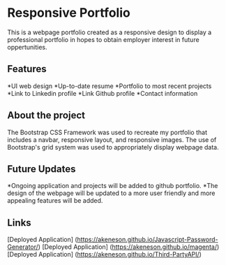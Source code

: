 # Responsive Portfolio

This is a webpage portfolio created as a responsive design to display a professional portfolio in hopes to obtain employer interest in future oppertunities. 

## Features

\*UI web design
\*Up-to-date resume
\*Portfolio to most recent projects
\*Link to Linkedin profile
\*Link Github profile
\*Contact information



## About the project

 The Bootstrap CSS Framework was used to recreate my portfolio that includes a navbar, responsive layout, and responsive images. The use of Bootstrap's grid system was used to appropriately display webpage data.

## Future Updates

\*Ongoing application and projects will be added to github portfolio. 
\*The design of the webpage will be updated to a more user friendly and more appealing features will be added.

## Links

[Deployed Application] (https://akeneson.github.io/Javascript-Password-Generator/)
[Deployed Application] (https://akeneson.github.io/magenta/)
[Deployed Application] (https://akeneson.github.io/Third-PartyAPI/)